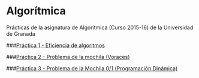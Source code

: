 # Algorítmica
Prácticas de la asignatura de Algorítmica (Curso 2015-16) de la Universidad de Granada

###[Práctica 1 - Eficiencia de algoritmos](eficiencia/README.md)


###[Práctica 2 - Problema de la mochila (Voraces)](mochila_voraz/src/mochila_voraz/README.md)


###[Práctica 3 - Problema de la Mochila 0/1 (Programación Dinámica)](mochila01PD/src/mochila_01_pd/README.md)
